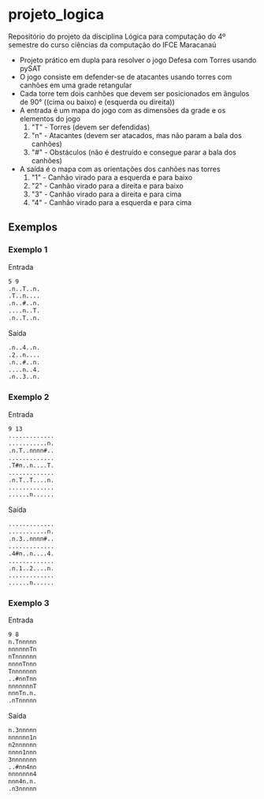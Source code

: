 # projeto_logica

Repositório do projeto da disciplina Lógica para computação do 4º semestre do curso ciências da computação do IFCE Maracanaú

- Projeto prático em dupla para resolver o jogo Defesa com Torres usando pySAT
- O jogo consiste em defender-se de atacantes usando torres com canhões em uma grade retangular
- Cada torre tem dois canhões que devem ser posicionados em ângulos de 90° ((cima ou baixo) e (esquerda ou direita))
- A entrada é um mapa do jogo com as dimensões da grade e os elementos do jogo
    1. "T" - Torres (devem ser defendidas)
    2. "n" - Atacantes (devem ser atacados, mas não param a bala dos canhões)
    3. "#" - Obstáculos (não é destruído e consegue parar a bala dos canhões)
- A saída é o mapa com as orientações dos canhões nas torres
    1. "1" - Canhão virado para a esquerda e para baixo
    2. "2" - Canhão virado para a direita e para baixo
    3. "3" - Canhão virado para a direita e para cima
    4. "4" - Canhão virado para a esquerda e para cima

## Exemplos

### Exemplo 1

Entrada

```txt
5 9
.n..T..n.
.T..n....
.n..#..n.
....n..T.
.n..T..n.
```

Saída

```txt
.n..4..n.
.2..n....
.n..#..n.
....n..4.
.n..3..n.
```

### Exemplo 2

Entrada

```txt
9 13
.............
...........n.
.n.T..nnnn#..
.............
.T#n..n....T.
.............
.n.T..T....n.
.............
......n......
```

Saída

```txt
.............
...........n.
.n.3..nnnn#..
.............
.4#n..n....4.
.............
.n.1..2....n.
.............
......n......
```

### Exemplo 3

Entrada

```txt
9 8
n.Tnnnnn
nnnnnnTn
nTnnnnnn
nnnnTnnn
Tnnnnnnn
..#nnTnn
nnnnnnnT
nnnTn.n.
.nTnnnnn
```

Saída

```txt
n.3nnnnn
nnnnnn1n
n2nnnnnn
nnnn1nnn
3nnnnnnn
..#nn4nn
nnnnnnn4
nnn4n.n.
.n3nnnnn
```
